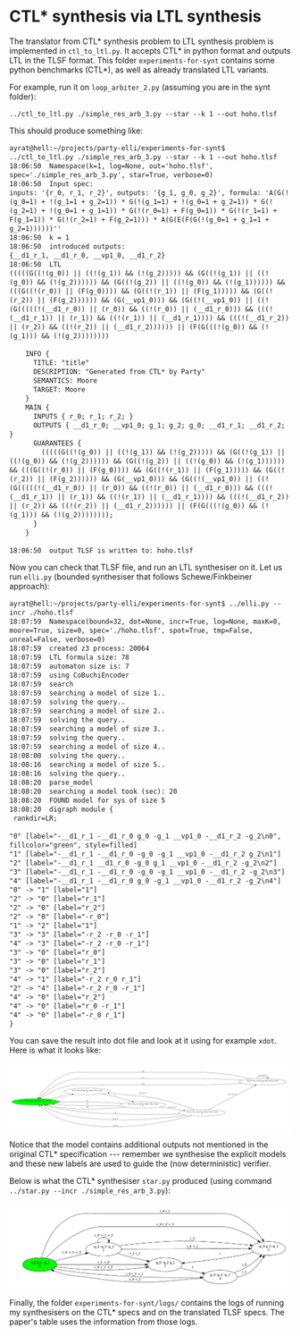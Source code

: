 # CTL* synthesis via LTL synthesis

The translator from CTL* synthesis problem to LTL synthesis problem
is implemented in `ctl_to_ltl.py`.
It accepts CTL* in python format and outputs LTL in the TLSF format.
This folder `experiments-for-synt` contains some python benchmarks (CTL*),
as well as already translated LTL variants.

For example, run it on `loop_arbiter_2.py` (assuming you are in the synt folder):
```
../ctl_to_ltl.py ./simple_res_arb_3.py --star --k 1 --out hoho.tlsf
```

This should produce something like:
```
ayrat@hell:~/projects/party-elli/experiments-for-synt$ ../ctl_to_ltl.py ./simple_res_arb_3.py --star --k 1 --out hoho.tlsf
18:06:50  Namespace(k=1, log=None, out='hoho.tlsf', spec='./simple_res_arb_3.py', star=True, verbose=0)
18:06:50  Input spec:
inputs: '{r_0, r_1, r_2}', outputs: '{g_1, g_0, g_2}', formula: 'A(G(!(g_0=1) + !(g_1=1 + g_2=1)) * G(!(g_1=1) + !(g_0=1 + g_2=1)) * G(!(g_2=1) + !(g_0=1 + g_1=1)) * G(!(r_0=1) + F(g_0=1)) * G(!(r_1=1) + F(g_1=1)) * G(!(r_2=1) + F(g_2=1))) * A(G(E(F(G(!(g_0=1 + g_1=1 + g_2=1))))))''
18:06:50  k = 1
18:06:50  introduced outputs:
{__d1_r_1, __d1_r_0, __vp1_0, __d1_r_2}
18:06:50  LTL
(((((G((!(g_0)) || ((!(g_1)) && (!(g_2))))) && (G((!(g_1)) || ((!(g_0)) && (!(g_2)))))) && (G((!(g_2)) || ((!(g_0)) && (!(g_1)))))) && (((G((!(r_0)) || (F(g_0)))) && (G((!(r_1)) || (F(g_1))))) && (G((!(r_2)) || (F(g_2)))))) && (G(__vp1_0))) && (G((!(__vp1_0)) || ((!(G(((((!(__d1_r_0)) || (r_0)) && ((!(r_0)) || (__d1_r_0))) && (((!(__d1_r_1)) || (r_1)) && ((!(r_1)) || (__d1_r_1)))) && (((!(__d1_r_2)) || (r_2)) && ((!(r_2)) || (__d1_r_2)))))) || (F(G(((!(g_0)) && (!(g_1))) && (!(g_2))))))))

    INFO {
      TITLE: "title"
      DESCRIPTION: "Generated from CTL* by Party"
      SEMANTICS: Moore
      TARGET: Moore
    }
    MAIN {
      INPUTS { r_0; r_1; r_2; }
      OUTPUTS { __d1_r_0; __vp1_0; g_1; g_2; g_0; __d1_r_1; __d1_r_2; }
      GUARANTEES {
        (((((G((!(g_0)) || ((!(g_1)) && (!(g_2))))) && (G((!(g_1)) || ((!(g_0)) && (!(g_2)))))) && (G((!(g_2)) || ((!(g_0)) && (!(g_1)))))) && (((G((!(r_0)) || (F(g_0)))) && (G((!(r_1)) || (F(g_1))))) && (G((!(r_2)) || (F(g_2)))))) && (G(__vp1_0))) && (G((!(__vp1_0)) || ((!(G(((((!(__d1_r_0)) || (r_0)) && ((!(r_0)) || (__d1_r_0))) && (((!(__d1_r_1)) || (r_1)) && ((!(r_1)) || (__d1_r_1)))) && (((!(__d1_r_2)) || (r_2)) && ((!(r_2)) || (__d1_r_2)))))) || (F(G(((!(g_0)) && (!(g_1))) && (!(g_2))))))));
      }
    }
    
18:06:50  output TLSF is written to: hoho.tlsf
```

Now you can check that TLSF file, and run an LTL synthesiser on it.
Let us run `elli.py` (bounded synthesiser that follows Schewe/Finkbeiner approach):
```
ayrat@hell:~/projects/party-elli/experiments-for-synt$ ../elli.py --incr ./hoho.tlsf 
18:07:59  Namespace(bound=32, dot=None, incr=True, log=None, maxK=0, moore=True, size=0, spec='./hoho.tlsf', spot=True, tmp=False, unreal=False, verbose=0)
18:07:59  created z3 process: 20064
18:07:59  LTL formula size: 78
18:07:59  automaton size is: 7
18:07:59  using CoBuchiEncoder
18:07:59  search
18:07:59  searching a model of size 1..
18:07:59  solving the query..
18:07:59  searching a model of size 2..
18:07:59  solving the query..
18:07:59  searching a model of size 3..
18:07:59  solving the query..
18:07:59  searching a model of size 4..
18:08:00  solving the query..
18:08:16  searching a model of size 5..
18:08:16  solving the query..
18:08:20  parse_model
18:08:20  searching a model took (sec): 20
18:08:20  FOUND model for sys of size 5
18:08:20  digraph module {
 rankdir=LR;

"0" [label="-__d1_r_1 -__d1_r_0 g_0 -g_1 __vp1_0 -__d1_r_2 -g_2\n0", fillcolor="green", style=filled]
"1" [label="-__d1_r_1 -__d1_r_0 -g_0 -g_1 __vp1_0 -__d1_r_2 g_2\n1"]
"2" [label="-__d1_r_1 __d1_r_0 -g_0 g_1 __vp1_0 -__d1_r_2 -g_2\n2"]
"3" [label="-__d1_r_1 -__d1_r_0 -g_0 -g_1 __vp1_0 -__d1_r_2 -g_2\n3"]
"4" [label="-__d1_r_1 -__d1_r_0 g_0 -g_1 __vp1_0 -__d1_r_2 -g_2\n4"]
"0" -> "1" [label="1"]
"2" -> "0" [label="r_1"]
"2" -> "0" [label="r_2"]
"2" -> "0" [label="-r_0"]
"1" -> "2" [label="1"]
"3" -> "3" [label="-r_2 -r_0 -r_1"]
"4" -> "3" [label="-r_2 -r_0 -r_1"]
"3" -> "0" [label="r_0"]
"3" -> "0" [label="r_1"]
"3" -> "0" [label="r_2"]
"4" -> "1" [label="-r_2 r_0 r_1"]
"2" -> "4" [label="-r_2 r_0 -r_1"]
"4" -> "0" [label="r_2"]
"4" -> "0" [label="r_0 -r_1"]
"4" -> "0" [label="-r_0 r_1"]
}
```
You can save the result into dot file and look at it using for example `xdot`.
Here is what it looks like:

  ![simple_arb3.png](simple_arb3.png)

Notice that the model contains additional outputs not mentioned in the original CTL* specification --- remember we synthesise the explicit models and these new labels are used to guide the (now deterministic) verifier.

Below is what the CTL* synthesiser `star.py` produced (using command `../star.py --incr ./simple_res_arb_3.py`):
 
 ![simple_arb3_star.png](simple_arb3_star.png)


Finally, the folder `experiments-for-synt/logs/` contains the logs
of running my synthesisers on the CTL* specs and on the translated TLSF specs.
The paper's table uses the information from those logs.

